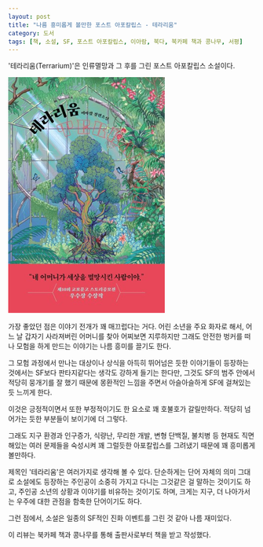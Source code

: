 ```yaml
---
layout: post
title: "나름 흥미롭게 볼만한 포스트 아포칼립스 - 테라리움"
category: 도서
tags: [책, 소설, SF, 포스트 아포칼립스, 이아람, 북다, 북카페 책과 콩나무, 서평]
---
```


'테라리움(Terrarium)'은
인류멸망과 그 후를 그린 포스트 아포칼립스 소설이다.

![표지](/images/terrarium-book-h480.jpg)

가장 좋았던 점은 이야기 전개가 꽤 매끄럽다는 거다.
어린 소년을 주요 화자로 해서,
어느 날 갑자기 사라져버린 어머니를 찾아
어찌보면 지루하지만 그래도 안전한 벙커를 떠나 모험을 하게 만드는 이야기는
나름 흥미를 끌기도 한다.

그 모험 과정에서 만나는 대상이나
상식을 아득히 뛰어넘은 듯한 이야기들이 등장하는 것에서는
SF보다 판타지같다는 생각도 강하게 들기는 한다만,
그것도 SF의 범주 안에서 적당히 뭉개기를 잘 했기 때문에
몽환적인 느낌을 주면서 아슬아슬하게 SF에 걸쳐있는 듯 느끼게 한다.

이것은 긍정적이면서 또한 부정적이기도 한 요소로 꽤 호불호가 갈릴만하다.
적당히 넘어가는 듯한 부분들이 보이기에 더 그렇다.

그래도 지구 환경과 인구증가, 식량난, 무리한 개발, 변형 단백질, 불치병 등
현재도 직면해있는 여러 문제들을 숙성시켜 꽤 그럴듯한 아포칼립스를 그려냈기 때문에
꽤 흥미롭게 볼만하다.

제목인 '테라리움'은 여러가지로 생각해 볼 수 있다.
단순하게는 단어 자체의 의미 그대로 소설에도 등장하는 주인공이 소중히 가지고 다니는 그것같은 걸 말하는 것이기도 하고,
주인공 소년의 상황과 이야기를 비유하는 것이기도 하며,
크게는 지구, 더 나아가서는 우주에 대한 관점을 함축한 단어이기도 하다.

그런 점에서, 소설은 일종의 SF적인 진화 이벤트를 그린 것 같아 나름 재미있다.



<div class="im im-info">
이 리뷰는 북카페 책과 콩나무를 통해 출판사로부터 책을 받고 작성했다.
</div>
